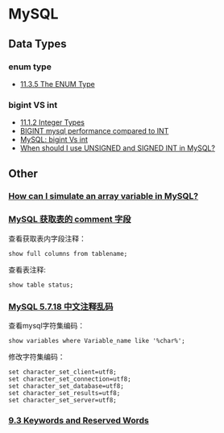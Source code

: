 # MySQL

## Data Types

### enum type

* [11.3.5 The ENUM Type](https://dev.mysql.com/doc/refman/8.0/en/enum.html)

### bigint VS int

* [11.1.2 Integer Types](https://dev.mysql.com/doc/refman/8.0/en/integer-types.html)
* [BIGINT mysql performance compared to INT](https://stackoverflow.com/a/9377107)
* [MySQL: bigint Vs int](https://stackoverflow.com/questions/4769416/mysql-bigint-vs-int)
* [When should I use UNSIGNED and SIGNED INT in MySQL?](https://stackoverflow.com/a/11515613)

## Other

### [How can I simulate an array variable in MySQL?](https://stackoverflow.com/a/13996761)

### [MySQL 获取表的 comment 字段](https://blog.csdn.net/u011341352/article/details/48272963)

查看获取表内字段注释：

```mysql-sql
show full columns from tablename;
```

查看表注释:

```mysql-sql
show table status;
```

### [MySQL 5.7.18 中文注释乱码](https://www.pianshen.com/article/26111468501/)

查看mysql字符集编码：

```mysql-sql
show variables where Variable_name like '%char%';
```

修改字符集编码：

```mysql-sql
set character_set_client=utf8;
set character_set_connection=utf8;
set character_set_database=utf8;
set character_set_results=utf8;
set character_set_server=utf8;
```

### [9.3 Keywords and Reserved Words](https://dev.mysql.com/doc/refman/8.0/en/keywords.html)
